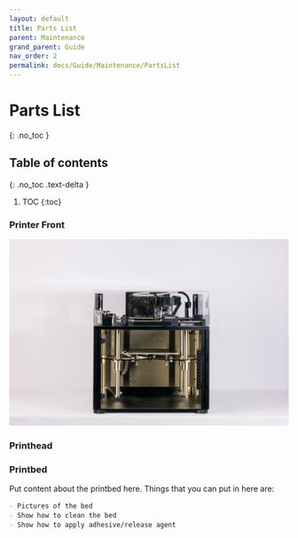 ```yaml
---
layout: default
title: Parts List
parent: Maintenance
grand_parent: Guide
nav_order: 2
permalink: docs/Guide/Maintenance/PartsList
---
```


# Parts List
{: .no_toc }


## Table of contents
{: .no_toc .text-delta }

1. TOC
{:toc}


### Printer Front
![](assets/IMG_0518.jpg)

### Printhead


### Printbed
Put content about the printbed here. 
Things that you can put in here are:
```markdown
- Pictures of the bed
- Show how to clean the bed
- Show how to apply adhesive/release agent
